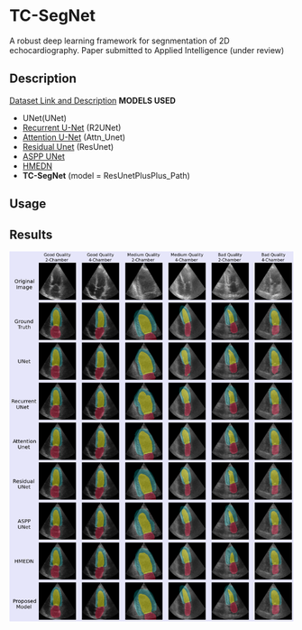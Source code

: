 # TC-SegNet
A robust deep learning framework for segnmentation of 2D echocardiography. Paper submitted to Applied Intelligence (under review)

## Description

[Dataset Link and Description](https://www.creatis.insa-lyon.fr/Challenge/camus/databases.html)
**MODELS USED**
- UNet(UNet)
- [Recurrent U-Net](https://doi.org/10.1109/ICCV.2019.00223) (R2UNet)
- [Attention U-Net](https://arxiv.org/abs/1804.03999) (Attn_Unet)
- [Residual Unet](https://doi.org/10.1109/LGRS.2018.2802944) (ResUnet)
- [ASPP UNet](https://www.sciencedirect.com/science/article/abs/pii/S0925231220303374?via%3Dihub)
- [HMEDN](https://doi.org/10.1109/TIP.2019.2919937)
- **TC-SegNet** (model = ResUnetPlusPlus_Path)

## Usage


## Results
<img src="imgs/final_overlay.png" alt="drawing" width="1000"/>
